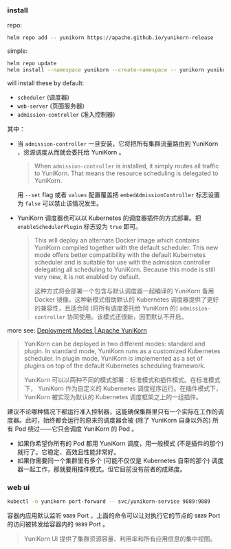 
[blog-intro]: https://blog.cloudera.com/yunikorn-a-universal-resources-scheduler
[site]: https://yunikorn.apache.org

[repo-scheduler-core]: https://github.com/apache/yunikorn-core.git
[repo-scheduler-interface]: https://github.com/apache/yunikorn-scheduler-interface.git
[repo-kube-shim]: https://github.com/apache/yunikorn-k8shim.git
[repo-web-uiapp]: https://github.com/apache/yunikorn-web.git
[repo-site]: https://github.com/apache/yunikorn-site.git
[repo-release]: https://github.com/apache/yunikorn-release.git

[docs]: https://yunikorn.apache.org/docs
[docs-zh]: https://yunikorn.apache.org/zh-cn/docs

### install

repo: 

~~~ sh
helm repo add -- yunikorn https://apache.github.io/yunikorn-release
~~~

simple: 

~~~ sh
helm repo update
helm install --namespace yunikorn --create-namespace -- yunikorn yunikorn/yunikorn
~~~

will install these by default: 

- `scheduler` (调度器)
- `web-server` (页面服务器)
- `admission-controller` (准入控制器)

其中：

- 当 `admission-controller` 一旦安装，它将把所有集群流量路由到 YuniKorn ，资源调度从而就会委托给 YuniKorn 。
  
  > When `admission-controller` is installed, it simply routes all traffic to YuniKorn. That means the resource scheduling is delegated to YuniKorn.
  > 
  
  用 `--set` flag 或者 `values` 配置覆盖把 `embedAdmissionController` 标志设置为 `false` 可以禁止该情况发生。
  
- YuniKorn 调度器也可以以 Kubernetes 的调度器插件的方式部署。把 `enableSchedulerPlugin` 标志设为 `true` 即可。
  
  > This will deploy an alternate Docker image which contains YuniKorn compiled together with the default scheduler. This new mode offers better compatibility with the default Kubernetes scheduler and is suitable for use with the admission controller delegating all scheduling to YuniKorn. Because this mode is still very new, it is not enabled by default.
  > 
  > 这种方式将会部署一个包含与默认调度器一起编译的 YuniKorn 备用 Docker 镜像。这种新模式借助默认的 Kubernetes 调度器提供了更好的兼容性，且适合同 (将所有调度委托给 YuniKorn 的) `admission-controller` 协同使用。该模式还很新，因而默认不开启。
  > 
  

more see: [Deployment Modes | Apache YuniKorn][docs-modes]

> YuniKorn can be deployed in two different modes: standard and plugin. In standard mode, YuniKorn runs as a customized Kubernetes scheduler. In plugin mode, YuniKorn is implemented as a set of plugins on top of the default Kubernetes scheduling framework.
> 
> YuniKorn 可以以两种不同的模式部署：标准模式和插件模式。在标准模式下， YuniKorn 作为自定义的 Kubernetes 调度程序运行。在插件模式下， YuniKorn 被实现为默认的 Kubernetes 调度框架之上的一组插件。 
> 

[docs-modes]: https://yunikorn.apache.org/docs/user_guide/deployment_modes

建议不论哪种情况下都运行准入控制器，这能确保集群里只有一个实际在工作的调度器。此时，始终都会运行的原来的调度器会被 (除了 YuniKorn 自身以外的) 所有 Pod 绕过——它只会调度 YuniKorn 的 Pod 。

- 如果你希望你所有的 Pod 都用 YuniKorn 调度，用一般模式 (不是插件的那个) 就行了。它稳定、高效且性能非常好。
- 如果你需要同一个集群里有多个 (可能不仅仅是 Kubernetes 自带的那个) 调度器一起工作，那就要用插件模式。但它目前没有前者的成熟度。

### web ui

~~~ sh
kubectl -n yunikorn port-forward -- svc/yunikorn-service 9889:9889
~~~

容器内应用默认监听 `9889` Port ，上面的命令可以让对执行它的节点的 `9889` Port 的访问被转发给容器内的 `9889` Port 。

> YuniKorn UI 提供了集群资源容量、利用率和所有应用信息的集中视图。
> 


